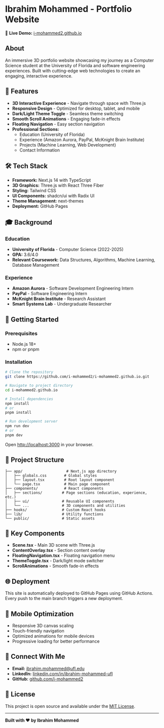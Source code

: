 # Ibrahim Mohammed - Portfolio Website

🚀 **Live Demo:** [i-mohammed2.github.io](https://i-mohammed2.github.io)

## About

An immersive 3D portfolio website showcasing my journey as a Computer Science student at the University of Florida and software engineering experiences. Built with cutting-edge web technologies to create an engaging, interactive experience.

## 🎯 Features

- **3D Interactive Experience** - Navigate through space with Three.js
- **Responsive Design** - Optimized for desktop, tablet, and mobile
- **Dark/Light Theme Toggle** - Seamless theme switching
- **Smooth Scroll Animations** - Engaging fade-in effects
- **Floating Navigation** - Easy section navigation
- **Professional Sections:**
  - Education (University of Florida)
  - Experience (Amazon Aurora, PayPal, McKnight Brain Institute)
  - Projects (Machine Learning, Web Development)
  - Contact Information

## 🛠️ Tech Stack

- **Framework:** Next.js 14 with TypeScript
- **3D Graphics:** Three.js with React Three Fiber
- **Styling:** Tailwind CSS
- **UI Components:** shadcn/ui with Radix UI
- **Theme Management:** next-themes
- **Deployment:** GitHub Pages

## 🎓 Background

### Education
- **University of Florida** - Computer Science (2022-2025)
- **GPA:** 3.6/4.0
- **Relevant Coursework:** Data Structures, Algorithms, Machine Learning, Database Management

### Experience
- **Amazon Aurora** - Software Development Engineering Intern
- **PayPal** - Software Engineering Intern
- **McKnight Brain Institute** - Research Assistant
- **Smart Systems Lab** - Undergraduate Researcher

## 🚀 Getting Started

### Prerequisites
- Node.js 18+ 
- npm or pnpm

### Installation

```bash
# Clone the repository
git clone https://github.com/i-mohammed2/i-mohammed2.github.io.git

# Navigate to project directory
cd i-mohammed2.github.io

# Install dependencies
npm install
# or
pnpm install

# Run development server
npm run dev
# or
pnpm dev
```

Open [http://localhost:3000](http://localhost:3000) in your browser.

## 📁 Project Structure

```
├── app/                    # Next.js app directory
│   ├── globals.css        # Global styles
│   ├── layout.tsx         # Root layout component
│   └── page.tsx           # Main page component
├── components/            # React components
│   ├── sections/         # Page sections (education, experience, etc.)
│   ├── ui/               # Reusable UI components
│   └── ...               # 3D components and utilities
├── hooks/                # Custom React hooks
├── lib/                  # Utility functions
└── public/               # Static assets
```

## 🎨 Key Components

- **Scene.tsx** - Main 3D scene with Three.js
- **ContentOverlay.tsx** - Section content overlay
- **FloatingNavigation.tsx** - Floating navigation menu
- **ThemeToggle.tsx** - Dark/light mode switcher
- **ScrollAnimations** - Smooth fade-in effects

## 🌐 Deployment

This site is automatically deployed to GitHub Pages using GitHub Actions. Every push to the main branch triggers a new deployment.

## 📱 Mobile Optimization

- Responsive 3D canvas scaling
- Touch-friendly navigation
- Optimized animations for mobile devices
- Progressive loading for better performance

## 🤝 Connect With Me

- **Email:** [ibrahim.mohammed@ufl.edu](mailto:ibrahim.mohammed@ufl.edu)
- **LinkedIn:** [linkedin.com/in/ibrahim-mohammed-ufl](https://linkedin.com/in/ibrahim-mohammed-ufl)
- **GitHub:** [github.com/i-mohammed2](https://github.com/i-mohammed2)

## 📄 License

This project is open source and available under the [MIT License](LICENSE).

---

**Built with ❤️ by Ibrahim Mohammed**

